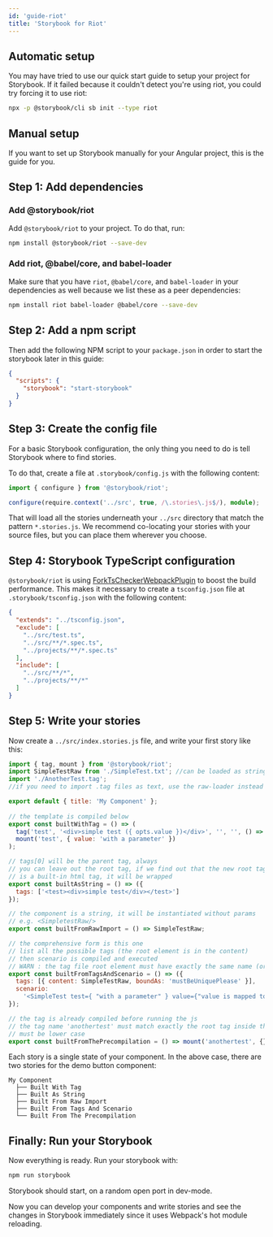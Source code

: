 ```yaml
---
id: 'guide-riot'
title: 'Storybook for Riot'
---
```


## Automatic setup

You may have tried to use our quick start guide to setup your project for Storybook.
If it failed because it couldn't detect you're using riot, you could try forcing it to use riot:

```sh
npx -p @storybook/cli sb init --type riot
```

## Manual setup

If you want to set up Storybook manually for your Angular project, this is the guide for you.

## Step 1: Add dependencies

### Add @storybook/riot

Add `@storybook/riot` to your project. To do that, run:

```sh
npm install @storybook/riot --save-dev
```

### Add riot, @babel/core, and babel-loader

Make sure that you have `riot`, `@babel/core`, and `babel-loader` in your dependencies as well because we list these as a peer dependencies:

```sh
npm install riot babel-loader @babel/core --save-dev
```

## Step 2: Add a npm script

Then add the following NPM script to your `package.json` in order to start the storybook later in this guide:

```json
{
  "scripts": {
    "storybook": "start-storybook"
  }
}
```

## Step 3: Create the config file

For a basic Storybook configuration, the only thing you need to do is tell Storybook where to find stories.

To do that, create a file at `.storybook/config.js` with the following content:

```ts
import { configure } from '@storybook/riot';

configure(require.context('../src', true, /\.stories\.js$/), module);
```

That will load all the stories underneath your `../src` directory that match the pattern `*.stories.js`. We recommend co-locating your stories with your source files, but you can place them wherever you choose.

## Step 4: Storybook TypeScript configuration

`@storybook/riot` is using [ForkTsCheckerWebpackPlugin](https://github.com/Realytics/fork-ts-checker-webpack-plugin) to boost the build performance.
This makes it necessary to create a `tsconfig.json` file at `.storybook/tsconfig.json` with the following content:

```json
{
  "extends": "../tsconfig.json",
  "exclude": [
    "../src/test.ts",
    "../src/**/*.spec.ts",
    "../projects/**/*.spec.ts"
  ],
  "include": [
    "../src/**/*",
    "../projects/**/*"
  ]
}
```

## Step 5: Write your stories

Now create a `../src/index.stories.js` file, and write your first story like this:

```js
import { tag, mount } from '@storybook/riot';
import SimpleTestRaw from './SimpleTest.txt'; //can be loaded as string if you prefer
import './AnotherTest.tag';
//if you need to import .tag files as text, use the raw-loader instead of the riot-tag-loader

export default { title: 'My Component' };
  
// the template is compiled below
export const builtWithTag = () => (
  tag('test', '<div>simple test ({ opts.value })</div>', '', '', () => {}) &&
  mount('test', { value: 'with a parameter' })
);

// tags[0] will be the parent tag, always
// you can leave out the root tag, if we find out that the new root tag
// is a built-in html tag, it will be wrapped
export const builtAsString = () => ({
  tags: ['<test><div>simple test</div></test>']
});

// the component is a string, it will be instantiated without params
// e.g. <SimpletestRaw/>
export const builtFromRawImport = () => SimpleTestRaw;

// the comprehensive form is this one
// list all the possible tags (the root element is in the content)
// then scenario is compiled and executed
// WARN : the tag file root element must have exactly the same name (or else you will see nothing)
export const builtFromTagsAndScenario = () => ({
  tags: [{ content: SimpleTestRaw, boundAs: 'mustBeUniquePlease' }],
  scenario:
    '<SimpleTest test={ "with a parameter" } value={"value is mapped to riotValue"}></SimpleTest>',
});

// the tag is already compiled before running the js
// the tag name 'anothertest' must match exactly the root tag inside the tag file
// must be lower case
export const builtFromThePrecompilation = () => mount('anothertest', {});
```

Each story is a single state of your component. In the above case, there are two stories for the demo button component:

```plaintext
My Component
  ├── Built With Tag
  ├── Built As String
  ├── Built From Raw Import
  ├── Built From Tags And Scenario
  └── Built From The Precompilation
```

## Finally: Run your Storybook

Now everything is ready. Run your storybook with:

```sh
npm run storybook
```

Storybook should start, on a random open port in dev-mode.

Now you can develop your components and write stories and see the changes in Storybook immediately since it uses Webpack's hot module reloading.
